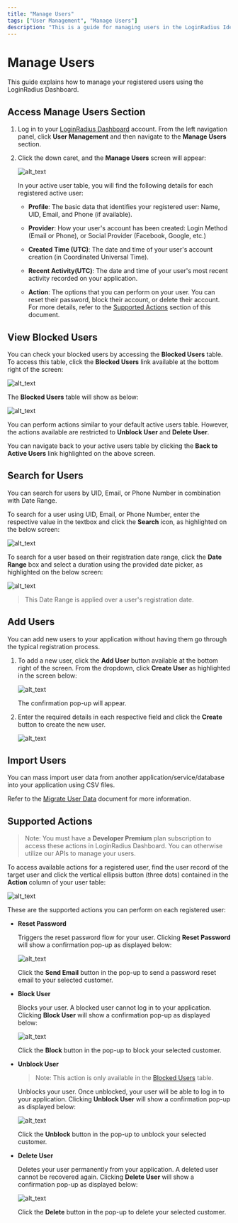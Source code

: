 ```yaml
---
title: "Manage Users"
tags: ["User Management", "Manage Users"]
description: "This is a guide for managing users in the LoginRadius Identity Platform."
---
```


# Manage Users

This guide explains how to manage your registered users using the LoginRadius Dashboard.

## Access Manage Users Section

1. Log in to your [LoginRadius Dashboard](https://dashboard.loginradius.com/dashboard) account. From the left navigation panel, click **User Management** and then navigate to the **Manage Users** section.

2. Click the down caret, and the **Manage Users** screen will appear:

   ![alt_text](../../assets/blog-common/manage-users.png "image_tooltip")

   In your active user table, you will find the following details for each registered active user:

   * **Profile**: The basic data that identifies your registered user: Name, UID, Email, and Phone (if available).

   * **Provider**: How your user's account has been created: Login Method (Email or Phone), or Social Provider (Facebook, Google, etc.)

   * **Created Time (UTC)**: The date and time of your user's account creation (in Coordinated Universal Time).

   * **Recent Activity(UTC)**: The date and time of your user's most recent activity recorded on your application.

   * **Action**: The options that you can perform on your user. You can reset their password, block their account, or delete their account. For more details, refer to the [Supported Actions](#supported-actions) section of this document.

## View Blocked Users

You can check your blocked users by accessing the **Blocked Users** table. To access this table, click the **Blocked Users** link available at the bottom right of the screen:

![alt_text](images/blocked-users-link.png "image_tooltip")

The **Blocked Users** table will show as below:

![alt_text](images/blocked-users-table.png "image_tooltip")

You can perform actions similar to your default active users table. However, the actions available are restricted to **Unblock User** and **Delete User**.

You can navigate back to your active users table by clicking the **Back to Active Users** link highlighted on the above screen.

## Search for Users

You can search for users by UID, Email, or Phone Number in combination with Date Range.

To search for a user using UID, Email, or Phone Number, enter the respective value in the textbox  and click the **Search** icon, as highlighted on the below screen:

![alt_text](images/search-users.png "image_tooltip")

To search for a user based on their registration date range, click the **Date Range** box and select a duration using the provided date picker, as highlighted on the below screen:

![alt_text](images/search-users-daterange.png "image_tooltip")

> This Date Range is applied over a user's registration date.

## Add Users

You can add new users to your application without having them go through the typical registration process.

1. To add a new user, click the **Add User** button available at the bottom right of the screen. From the dropdown, click **Create User** as highlighted in the screen below:

   ![alt_text](images/create-user.png "image_tooltip")

   The confirmation pop-up will appear.

2. Enter the required details in each respective field and click the **Create** button to create the new user.

   ![alt_text](images/create-user-popup.png "image_tooltip")

## Import Users

You can mass import user data from another application/service/database into your application using CSV files.

Refer to the [Migrate User Data]() document for more information.

## Supported Actions

> Note: You must have a **Developer Premium** plan subscription to access these actions in LoginRadius Dashboard. You can otherwise utilize our APIs to manage your users.

To access available actions for a registered user, find the user record of the target user and click the vertical ellipsis button (three dots) contained in the **Action** column of your user table:

![alt_text](images/user-actions.png "image_tooltip")

These are the supported actions you can perform on each registered user:

* **Reset Password**

  Triggers the reset password flow for your user. Clicking **Reset Password** will show a confirmation pop-up as displayed below:

  ![alt_text](images/user-reset-password.png "image_tooltip")

  Click the **Send Email** button in the pop-up to send a password reset email to your selected customer.

* **Block User**

  Blocks your user. A blocked user cannot log in to your application. Clicking **Block User** will show a confirmation pop-up as displayed below:

  ![alt_text](images/user-block.png "image_tooltip")

  Click the **Block** button in the pop-up to block your selected customer.

* **Unblock User**

  > Note: This action is only available in the [Blocked Users](#viewing-blocked-users) table.

  Unblocks your user. Once unblocked, your user will be able to log in to your application. Clicking **Unblock User** will show a confirmation pop-up as displayed below:

  ![alt_text](images/user-unblock.png "image_tooltip")

  Click the **Unblock** button in the pop-up to unblock your selected customer.

* **Delete User**

  Deletes your user permanently from your application. A deleted user cannot be recovered again. Clicking **Delete User** will show a confirmation pop-up as displayed below:

  ![alt_text](images/user-delete.png "image_tooltip")

  Click the **Delete** button in the pop-up to delete your selected customer.
